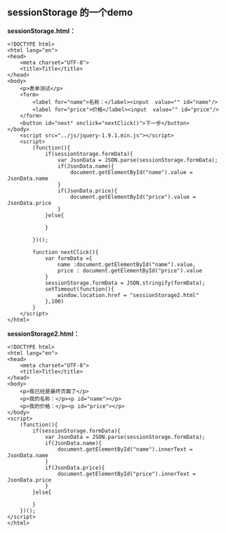sessionStorage 的一个demo
--

**sessionStorage.html：**

	<!DOCTYPE html>
	<html lang="en">
	<head>
	    <meta charset="UTF-8">
	    <title>Title</title>
	</head>
	<body>
	    <p>表单测试</p>
	    <form>
	        <label for="name">名称：</label><input  value="" id="name"/>
	        <label for="price">价格</label><input  value="" id="price"/>
	    </form>
	    <button id="next" onclick="nextClick()">下一步</button>
	</body>
	    <script src="../js/jquery-1.9.1.min.js"></script>
	    <script>
	        (function(){
	            if(sessionStorage.formData){
	                var JsonData = JSON.parse(sessionStorage.formData);
	                if(JsonData.name){
	                    document.getElementById("name").value = JsonData.name
	                }
	                if(JsonData.price){
	                    document.getElementById("price").value = JsonData.price
	                }
	            }else{
	
	            }
	
	        })();
	
	        function nextClick(){
	            var formData ={
	                name :document.getElementById("name").value,
	                price : document.getElementById("price").value
	            }
	            sessionStorage.formData = JSON.stringify(formData);
	            setTimeout(function(){
	                window.location.href = "sessionStorage2.html"
	            },100)
	        }
	    </script>
	</html>


**sessionStorage2.html：**

	<!DOCTYPE html>
	<html lang="en">
	<head>
	    <meta charset="UTF-8">
	    <title>Title</title>
	</head>
	<body>
	    <p>我已经是最终页面了</p>
	    <p>我的名称：</p><p id="name"></p>
	    <p>我的价格：</p><p id="price"></p>
	</body>
	<script>
	    (function(){
	        if(sessionStorage.formData){
	            var JsonData = JSON.parse(sessionStorage.formData);
	            if(JsonData.name){
	                document.getElementById("name").innerText = JsonData.name
	            }
	            if(JsonData.price){
	                document.getElementById("price").innerText = JsonData.price
	            }
	        }else{
	
	        }
	    })();
	</script>
	</html>
